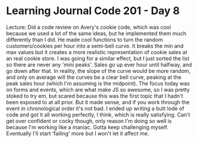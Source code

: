 # Learning Journal Code 201 - Day 8

Lecture: Did a code review on Avery's cookie code, which was cool because we used a lot of the same ideas, but he implemented them much differently than I did. He made cool functions to turn the random customers/cookies per hour into a semi-bell curve. It breaks the min and max values but it creates a more realistic representation of cookie sales at an real cookie store. I was going for a similar effect, but I just sorted the list so there are never any 'mini peaks'. Sales go up ever hour until halfway, and go down after that. In reality, the slope of the curve would be more random, and only on average will the curves be a clear bell curve, peaking at the peak sales hour (which I'm assuming is the midpoint). The focus today was on forms and events, which are what make JS so awesome, so I was pretty stoked to try em, but scared because this was the first topic that I hadn't been exposed to at all prior. But it made sense, and if you work through the event in chronological order it's not bad. I ended up writing a butt lode of code and got it all working perfectly, I think, which is really satisfying. Can't get over confident or cocky though, only reason I'm doing so well is because I'm working like a maniac. Gotta keep challenging myself. Eventually I'll start 'failing' more but I won't let it affect me.
